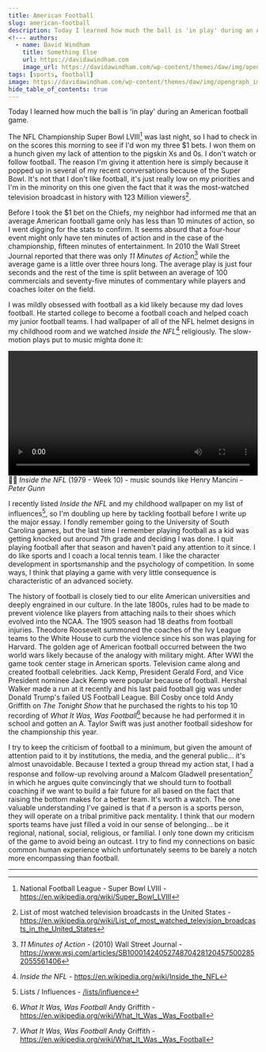```yaml
---
title: American Football
slug: american-football
description: Today I learned how much the ball is 'in play' during an American football game.
<!--- authors:
  - name: David Windham
    title: Something Else
    url: https://davidawindham.com
    image_url: https://davidawindham.com/wp-content/themes/daw/img/opengraph_image.jpg -->
tags: [sports, football]
image: https://davidawindham.com/wp-content/themes/daw/img/opengraph_image.jpg
hide_table_of_contents: true
---
```


Today I learned how much the ball is 'in play' during an American football game.

<!--truncate-->

The NFL Championship Super Bowl LVIII[^1] was last night, so I had to check in on the scores this morning to see if I'd won my three $1 bets. I won them on a hunch given my lack of attention to the pigskin Xs and 0s. I don't watch or follow football. The reason I'm giving it attention here is simply because it popped up in several of my recent conversations because of the Super Bowl. It's not that I don't like football, it's just really low on my priorities and I'm in the minority on this one given the fact that it was the most-watched television broadcast in history with 123 Million viewers[^2].

Before I took the $1 bet on the Chiefs, my neighbor had informed me that an average American football game only has less than 10 minutes of action, so I went digging for the stats to confirm. It seems absurd that a four-hour event might only have ten minutes of action and in the case of the championship, fifteen minutes of entertainment. In 2010 the Wall Street Journal reported that there was only _11 Minutes of Action_[^3] while the average game is a little over three hours long. The average play is just four seconds and the rest of the time is split between an average of 100 commercials and seventy-five minutes of commentary while players and coaches loiter on the field.

I was mildly obsessed with football as a kid likely because my dad loves football. He started college to become a football coach and helped coach my junior football teams. I had wallpaper of all of the NFL helmet designs in my childhood room and we watched _Inside the NFL_[^4] religiously. The slow-motion plays put to music mighta done it:

<video src="https://davidawindham.com/media/american-football.mp4" width="100%" controls="controls">
</video>
<div style={{display: 'flex',  justifyContent:'center', alignItems:'center', fontSize:'small', marginBottom:'20px'}}>☝🏼 <i>Inside the NFL</i> (1979 - Week 10) - music sounds like Henry Mancini - <i>Peter Gunn</i></div>

I recently listed _Inside the NFL_ and my childhood wallpaper on my list of influences[^5], so I'm doubling up here by tackling football before I write up the major essay. I fondly remember going to the University of South Carolina games, but the last time I remember playing football as a kid was getting knocked out around 7th grade and deciding I was done. I quit playing football after that season and haven't paid any attention to it since. I do like sports and I coach a local tennis team. I like the character development in sportsmanship and the psychology of competition. In some ways, I think that playing a game with very little consequence is characteristic of an advanced society.

The history of football is closely tied to our elite American universities and deeply engrained in our culture. In the late 1800s, rules had to be made to prevent violence like players from attaching nails to their shoes which evolved into the NCAA. The 1905 season had 18 deaths from football injuries. Theodore Roosevelt summoned the coaches of the Ivy League teams to the White House to curb the violence since his son was playing for Harvard. The golden age of American football occurred between the two world wars likely because of the analogy with military might. After WWI the game took center stage in American sports. Television came along and created football celebrities. Jack Kemp, President Gerald Ford, and Vice President nominee Jack Kemp were popular because of football. Hershal Walker made a run at it recently and his last paid football gig was under Donald Trump's failed US Football League. Bill Cosby once told Andy Griffith on _The Tonight Show_ that he purchased the rights to his top 10 recording of _What It Was, Was Football_[^6] because he had performed it in school and gotten an A. Taylor Swift was just another football sideshow for the championship this year.

I try to keep the criticism of football to a minimum, but given the amount of attention paid to it by institutions, the media, and the general public... it's almost unavoidable. Because I texted a group thread my action stat, I had a response and follow-up revolving around a Malcom Gladwell presentation[^6] in which he argues quite convincingly that we should turn to football coaching if we want to build a fair future for all based on the fact that raising the bottom makes for a better team. It's worth a watch. The one valuable understanding I've gained is that if a person is a sports person, they will operate on a tribal primitive pack mentality. I think that our modern sports teams have just filled a void in our sense of belonging... be it regional, national, social, religious, or familial. I only tone down my criticism of the game to avoid being an outcast. I try to find my connections on basic common human experience which unfortunately seems to be barely a notch more encompassing than football.

---

[^1]: National Football League - Super Bowl LVIII - https://en.wikipedia.org/wiki/Super_Bowl_LVIII
[^2]: List of most watched television broadcasts in the United States - https://en.wikipedia.org/wiki/List_of_most_watched_television_broadcasts_in_the_United_States
[^3]: _11 Minutes of Action_ - (2010) Wall Street Journal - https://www.wsj.com/articles/SB10001424052748704281204575002852055561406
[^4]: _Inside the NFL_ - https://en.wikipedia.org/wiki/Inside_the_NFL
[^5]: Lists / Influences - [/lists/influence](/lists/influence)
[^6]: _What It Was, Was Football_ Andy Griffith - https://en.wikipedia.org/wiki/What_It_Was,_Was_Football
[^6]:  _What world awaits Gen Z?_ - Malcolm Gladwell - https://www.youtube.com/watch?v=2AaQn3FOrfY
